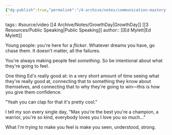 ```yaml
---
{"dg-publish":true,"permalink":"/4-archive/notes/communication-mastery-ed-mylett-growth-day/"}
---
```


tags:: #source/video [[4 Archive/Notes/GrowthDay\|GrowthDay]] [[3 Resources/Public Speaking\|Public Speaking]]
author:: [[Ed Mylett\|Ed Mylett]]

Young people: you're here for a *flicker*. Whatever dreams you have, go chase them. It doesn't matter, all the failures.

You're always making people feel *something*. So be intentional about what they're going to feel.

One thing Ed's really good at: in a very short amount of time seeing what they're really good at, connecting that to something they know about themselves, and connecting that to why they're going to win—this is how you give them confidence.

"Yeah you can clap for that it's pretty cool."

I tell my son every single day, "Max you're the best you're a champion, a warrior, you're so kind, everybody loves you I love you so much..."

What I'm trying to make you feel is make you seen, understood, strong.

